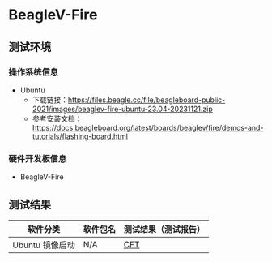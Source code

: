 # BeagleV-Fire

## 测试环境

### 操作系统信息

- Ubuntu
    - 下载链接：https://files.beagle.cc/file/beagleboard-public-2021/images/beaglev-fire-ubuntu-23.04-20231121.zip
    - 参考安装文档：https://docs.beagleboard.org/latest/boards/beaglev/fire/demos-and-tutorials/flashing-board.html

### 硬件开发板信息

- BeagleV-Fire

## 测试结果

| 软件分类                | 软件包名 | 测试结果（测试报告）          |
|---------------------|----------|---------------------------|
| Ubuntu 镜像启动         | N/A      | [CFT][Ubuntu]              |

[Ubuntu]: ./Ubuntu/README_zh.md